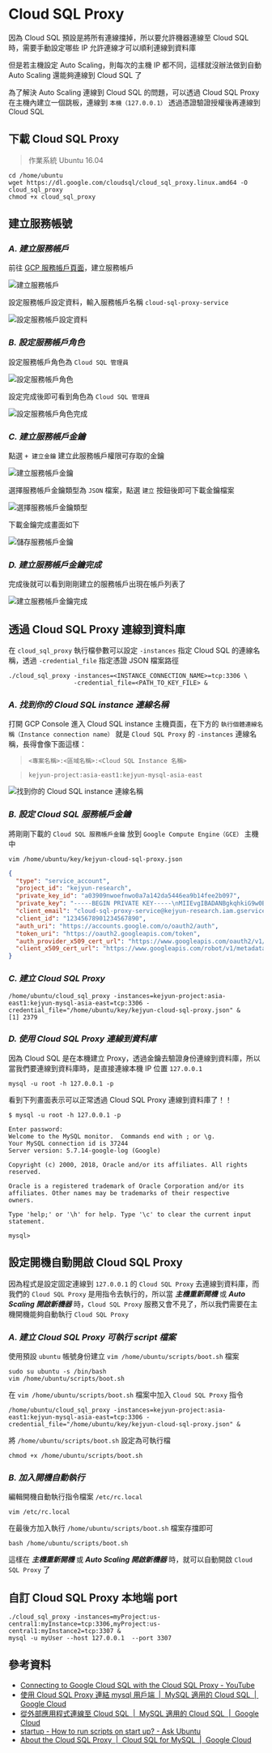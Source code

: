 # Cloud SQL Proxy

因為 Cloud SQL 預設是將所有連線擋掉，所以要允許機器連線至 Cloud SQL 時，需要手動設定哪些 IP 允許連線才可以順利連線到資料庫

但是若主機設定 Auto Scaling，則每次的主機 IP 都不同，這樣就沒辦法做到自動 Auto Scaling 還能夠連線到 Cloud SQL 了

為了解決 Auto Scaling 連線到 Cloud SQL 的問題，可以透過 Cloud SQL Proxy 在主機內建立一個跳板，連線到 `本機（127.0.0.1）` 透過憑證驗證授權後再連線到 Cloud SQL


## 下載 Cloud SQL Proxy

> 作業系統 Ubuntu 16.04

```
cd /home/ubuntu
wget https://dl.google.com/cloudsql/cloud_sql_proxy.linux.amd64 -O cloud_sql_proxy
chmod +x cloud_sql_proxy
```

## 建立服務帳號

### ***A. 建立服務帳戶***

前往 [GCP 服務帳戶頁面](https://console.cloud.google.com/iam-admin/serviceaccounts/)，建立服務帳戶

![建立服務帳戶](./images/google-cloud-iam-create-service-account.png)

設定服務帳戶設定資料，輸入服務帳戶名稱 `cloud-sql-proxy-service`

![設定服務帳戶設定資料](./images/google-cloud-iam-setting-service-account.png)


### ***B. 設定服務帳戶角色***

設定服務帳戶角色為 `Cloud SQL 管理員`

![設定服務帳戶角色](./images/google-cloud-iam-choose-service-account-role.png)

設定完成後即可看到角色為 `Cloud SQL 管理員`

![設定服務帳戶角色完成](./images/google-cloud-iam-choose-service-account-role-finish.png)


### ***C. 建立服務帳戶金鑰***

點選 `+ 建立金鑰` 建立此服務帳戶權限可存取的金鑰

![建立服務帳戶金鑰](./images/google-cloud-iam-create-service-account-certificate.png)

選擇服務帳戶金鑰類型為 `JSON` 檔案，點選 `建立` 按鈕後即可下載金鑰檔案

![選擇服務帳戶金鑰類型](./images/google-cloud-iam-create-service-account-certificate-create.png)

下載金鑰完成畫面如下

![儲存服務帳戶金鑰](./images/google-cloud-iam-create-service-account-certificate-save.png)


### ***D. 建立服務帳戶金鑰完成***

完成後就可以看到剛剛建立的服務帳戶出現在帳戶列表了

![建立服務帳戶金鑰完成](./images/google-cloud-iam-create-service-account-finish.png)


## 透過 Cloud SQL Proxy 連線到資料庫

在 `cloud_sql_proxy` 執行檔參數可以設定 `-instances` 指定 Cloud SQL 的連線名稱，透過 `-credential_file` 指定憑證 JSON 檔案路徑

```
./cloud_sql_proxy -instances=<INSTANCE_CONNECTION_NAME>=tcp:3306 \
                  -credential_file=<PATH_TO_KEY_FILE> &
```


### ***A. 找到你的 Cloud SQL instance 連線名稱***

打開 GCP Console 進入 Cloud SQL instance 主機頁面，在下方的 `執行個體連線名稱（Instance connection name）` 就是 `Cloud SQL Proxy` 的 `-instances` 連線名稱，長得會像下面這樣：


> `<專案名稱>:<區域名稱>:<Cloud SQL Instance 名稱>`


> `kejyun-project:asia-east1:kejyun-mysql-asia-east`


![找到你的 Cloud SQL instance 連線名稱](./images/google-cloud-sql-find-instance-name.png)


### ***B. 設定 Cloud SQL 服務帳戶金鑰***


將剛剛下載的 `Cloud SQL 服務帳戶金鑰` 放到 `Google Compute Engine（GCE）` 主機中

```
vim /home/ubuntu/key/kejyun-cloud-sql-proxy.json
```


```json
{
  "type": "service_account",
  "project_id": "kejyun-research",
  "private_key_id": "a03909nwoefnwo0a7a142da5446ea9b14fee2b097",
  "private_key": "-----BEGIN PRIVATE KEY-----\nMIIEvgIBADANBgkqhkiG9w0BAQEFAASCBKgwggSkAgEAAoIBAQCsCw2zRr31w0rM\nTVaQlyzXBy7qoYInmVXMiZ77ti4yEswc/GYBW9K/6jjb0GgpU7FzIkcd+DuFCWNR/Kjv4k2qkbtecjgVsd4OG/ZA\n-----END PRIVATE KEY-----\n",
  "client_email": "cloud-sql-proxy-service@kejyun-research.iam.gserviceaccount.com",
  "client_id": "12345678901234567890",
  "auth_uri": "https://accounts.google.com/o/oauth2/auth",
  "token_uri": "https://oauth2.googleapis.com/token",
  "auth_provider_x509_cert_url": "https://www.googleapis.com/oauth2/v1/certs",
  "client_x509_cert_url": "https://www.googleapis.com/robot/v1/metadata/x509/kejyun"
}
```


### ***C. 建立 Cloud SQL Proxy***


```
/home/ubuntu/cloud_sql_proxy -instances=kejyun-project:asia-east1:kejyun-mysql-asia-east=tcp:3306 -credential_file="/home/ubuntu/key/kejyun-cloud-sql-proxy.json" &
[1] 2379
```


### ***D. 使用 Cloud SQL Proxy 連線到資料庫***

因為 Cloud SQL 是在本機建立 Proxy，透過金鑰去驗證身份連線到資料庫，所以當我們要連線到資料庫時，是直接連線本機 IP 位置 `127.0.0.1`

```
mysql -u root -h 127.0.0.1 -p
```

看到下列畫面表示可以正常透過 Cloud SQL Proxy 連線到資料庫了！！

```shell
$ mysql -u root -h 127.0.0.1 -p

Enter password:
Welcome to the MySQL monitor.  Commands end with ; or \g.
Your MySQL connection id is 37244
Server version: 5.7.14-google-log (Google)

Copyright (c) 2000, 2018, Oracle and/or its affiliates. All rights reserved.

Oracle is a registered trademark of Oracle Corporation and/or its
affiliates. Other names may be trademarks of their respective
owners.

Type 'help;' or '\h' for help. Type '\c' to clear the current input statement.

mysql>
```


## 設定開機自動開啟 Cloud SQL Proxy

因為程式是設定固定連線到 `127.0.0.1` 的 `Cloud SQL Proxy` 去連線到資料庫，而我們的 `Cloud SQL Proxy` 是用指令去執行的，所以當 ***主機重新開機*** 或 ***Auto Scaling 開啟新機器*** 時，`Cloud SQL Proxy` 服務又會不見了，所以我們需要在主機開機能夠自動執行 `Cloud SQL Proxy`


### ***A. 建立 Cloud SQL Proxy 可執行 script 檔案***


使用預設 `ubuntu` 帳號身份建立 `vim /home/ubuntu/scripts/boot.sh` 檔案

```
sudo su ubuntu -s /bin/bash
vim /home/ubuntu/scripts/boot.sh
```

在 `vim /home/ubuntu/scripts/boot.sh` 檔案中加入 `Cloud SQL Proxy` 指令

```
/home/ubuntu/cloud_sql_proxy -instances=kejyun-project:asia-east1:kejyun-mysql-asia-east=tcp:3306 -credential_file="/home/ubuntu/key/kejyun-cloud-sql-proxy.json" &
```

將 `/home/ubuntu/scripts/boot.sh` 設定為可執行檔


```
chmod +x /home/ubuntu/scripts/boot.sh
```

### ***B. 加入開機自動執行***

編輯開機自動執行指令檔案 `/etc/rc.local`

```
vim /etc/rc.local
```

在最後方加入執行 `/home/ubuntu/scripts/boot.sh` 檔案存擋即可

```
bash /home/ubuntu/scripts/boot.sh
```

這樣在 ***主機重新開機*** 或 ***Auto Scaling 開啟新機器*** 時，就可以自動開啟 `Cloud SQL Proxy` 了


## 自訂 Cloud SQL Proxy 本地端 port

```
./cloud_sql_proxy -instances=myProject:us-central1:myInstance=tcp:3306,myProject:us-central1:myInstance2=tcp:3307 &
mysql -u myUser --host 127.0.0.1  --port 3307
```


## 參考資料
* [Connecting to Google Cloud SQL with the Cloud SQL Proxy - YouTube](https://www.youtube.com/watch?v=25XIGXbw_GY)
* [使用 Cloud SQL Proxy 連結 mysql 用戶端  |  MySQL 適用的 Cloud SQL  |  Google Cloud](https://cloud.google.com/sql/docs/mysql/connect-admin-proxy)
* [從外部應用程式連線至 Cloud SQL  |  MySQL 適用的 Cloud SQL  |  Google Cloud](https://cloud.google.com/sql/docs/mysql/connect-external-app)
* [startup - How to run scripts on start up? - Ask Ubuntu](https://askubuntu.com/questions/814/how-to-run-scripts-on-start-up)
* [About the Cloud SQL Proxy  |  Cloud SQL for MySQL  |  Google Cloud](https://cloud.google.com/sql/docs/mysql/sql-proxy)
